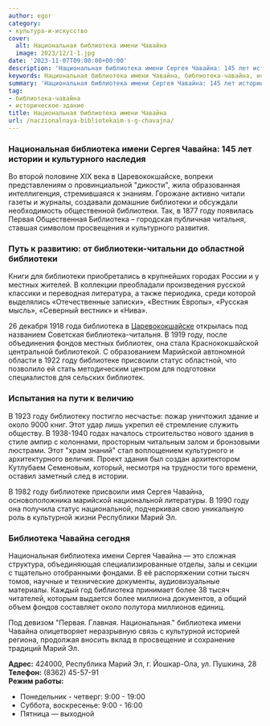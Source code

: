 ```yaml
---
author: egor
category:
- культура-и-искусство
cover:
  alt: Национальная библиотека имени Чавайна
  image: 2023/12/1-1.jpg
date: '2023-11-07T09:00:00+00:00'
description: 'Национальная библиотека имени Сергея Чавайна: 145 лет истории и культурного наследия Во второй половине XIX века в Царевококшайске, вопреки...'
keywords: Национальная библиотека имени Чавайна, библиотека-чавайна, историческое-здание, библиотека, году, чавайна, библиотеки, национальная, имени, сергея, культурного, марий, истории, царевококшайске, первая, читальня, областной, местных
summary: 'Национальная библиотека имени Сергея Чавайна: 145 лет истории и культурного наследия Во второй половине XIX века в Царевококшайске, вопреки...'
tag:
- библиотека-чавайна
- историческое-здание
title: Национальная библиотека имени Чавайна
url: /naczionalnaya-bibliotekaim-s-g-chavajna/
---
```


### Национальная библиотека имени Сергея Чавайна: 145 лет истории и культурного наследия

Во второй половине XIX века в Царевококшайске, вопреки представлениям о провинциальной "дикости", жила образованная интеллигенция, стремившаяся к знаниям. Горожане активно читали газеты и журналы, создавали домашние библиотеки и обсуждали необходимость общественной библиотеки. Так, в 1877 году появилась Первая Общественная Библиотека – городская публичная читальня, ставшая символом просвещения и культурного развития.

### Путь к развитию: от библиотеки-читальни до областной библиотеки

Книги для библиотеки приобретались в крупнейших городах России и у местных жителей. В коллекции преобладали произведения русской классики и переводная литература, а также периодика, среди которой выделялись «Отечественные записки», «Вестник Европы», «Русская мысль», «Северный вестник» и «Нива».

26 декабря 1918 года библиотека в [Царевококшайске](/stolicza_mariel/) открылась под названием Советская библиотека-читальня. В 1919 году, после объединения фондов местных библиотек, она стала Краснококшайской центральной библиотекой. С образованием Марийской автономной области в 1922 году библиотеке присвоили статус областной, что позволило ей стать методическим центром для подготовки специалистов для сельских библиотек.

### Испытания на пути к величию

В 1923 году библиотеку постигло несчастье: пожар уничтожил здание и около 9000 книг. Этот удар лишь укрепил её стремление служить обществу. В 1938-1940 годах началось строительство нового здания в стиле ампир с колоннами, просторным читальным залом и бронзовыми люстрами. Этот "храм знаний" стал воплощением культурного и архитектурного величия. Проект здания был создан архитектором Кутлубаем Семеновым, который, несмотря на трудности того времени, оставил заметный след в истории.

В 1982 году библиотеке присвоили имя Сергея Чавайна, основоположника марийской национальной литературы. В 1990 году она получила статус национальной, подчеркивая свою уникальную роль в культурной жизни Республики Марий Эл.

### Библиотека Чавайна сегодня

Национальная библиотека имени Сергея Чавайна — это сложная структура, объединяющая специализированные отделы, залы и секции с тщательно отобранными фондами. В её распоряжении сотни тысяч томов, научные и технические документы, аудиовизуальные материалы. Каждый год библиотека принимает более 38 тысяч читателей, которым выдается более миллиона документов, а общий объем фондов составляет около полутора миллионов единиц.

Под девизом "Первая. Главная. Национальная." библиотека имени Чавайна олицетворяет неразрывную связь с культурной историей региона, продолжая вносить вклад в просвещение и сохранение традиций Марий Эл.

**Адрес:** 424000, Республика Марий Эл, г. Йошкар-Ола, ул. Пушкина, 28  
**Телефон:** (8362) 45-57-91  
**Режим работы:**

- Понедельник \- четверг: 9:00 - 19:00
- Суббота, воскресенье: 9:00 - 16:00
- Пятница — выходной